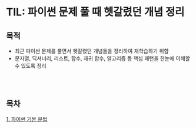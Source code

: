 # TIL: 파이썬 문제 풀 때 헷갈렸던 개념 정리

## 목적 
- 최근 파이썬 문제를 풀면서 헷갈렸던 개념들을 정리하여 재학습하기 위함
- 문자열, 딕셔너리, 리스트, 함수, 재귀 함수, 알고리즘 등 핵심 패턴을 한눈에 이해할 수 있도록 정리

<br></br>
## 목차
[1. 파이썬 기본 문법](./BasicSyntax.md)
